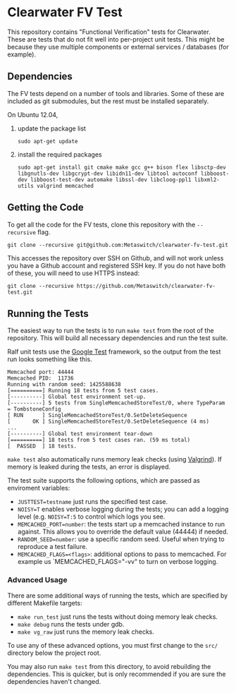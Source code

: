 # Clearwater FV Test

This repository contains "Functional Verification" tests for Clearwater. These
are tests that do not fit well into per-project unit tests. This might be
because they use multiple components or external services / databases (for
example).

## Dependencies

The FV tests depend on a number of tools and libraries.  Some of these are
included as git submodules, but the rest must be installed separately.

On Ubuntu 12.04,

1.  update the package list

        sudo apt-get update

2.  install the required packages

        sudo apt-get install git cmake make gcc g++ bison flex libsctp-dev libgnutls-dev libgcrypt-dev libidn11-dev libtool autoconf libboost-dev libboost-test-dev automake libssl-dev libcloog-ppl1 libxml2-utils valgrind memcached

## Getting the Code

To get all the code for the FV tests, clone this repository with the `--recursive` flag.

    git clone --recursive git@github.com:Metaswitch/clearwater-fv-test.git

This accesses the repository over SSH on Github, and will not work unless you have a Github account and registered SSH key. If you do not have both of these, you will need to use HTTPS instead:

    git clone --recursive https://github.com/Metaswitch/clearwater-fv-test.git

## Running the Tests

The easiest way to run the tests is to run `make test` from the root of the
repository. This will build all necessary dependencies and run the test suite.

Ralf unit tests use the [Google Test](https://code.google.com/p/googletest/)
framework, so the output from the test run looks something like this.

    Memcached port: 44444
    Memcached PID:  11736
    Running with random seed: 1425588638
    [==========] Running 18 tests from 5 test cases.
    [----------] Global test environment set-up.
    [----------] 5 tests from SingleMemcachedStoreTest/0, where TypeParam = TombstoneConfig
    [ RUN      ] SingleMemcachedStoreTest/0.SetDeleteSequence
    [       OK ] SingleMemcachedStoreTest/0.SetDeleteSequence (4 ms)
    ...
    [----------] Global test environment tear-down
    [==========] 18 tests from 5 test cases ran. (59 ms total)
    [  PASSED  ] 18 tests.


`make test` also automatically runs memory leak checks (using [Valgrind](http://valgrind.org/)).
If memory is leaked during the tests, an error is displayed.

The test suite supports the following options, which are passed as enviroment
variables:

* `JUSTTEST=testname` just runs the specified test case.
* `NOISY=T` enables verbose logging during the tests; you can add a logging
  level (e.g. `NOISY=T:5` to control which logs you see.
* `MEMCACHED_PORT=number`: the tests start up a memcached instance to run
    against. This allows you to override the default value (44444) if needed.
* `RANDOM_SEED=number`: use a specific random seed. Useful when trying to
    reproduce a test failure.
* `MEMCACHED_FLAGS=<flags>`: additional options to pass to memcached. For
    example us `MEMCACHED_FLAGS="-vv" to turn on verbose logging.

### Advanced Usage

There are some additional ways of running the tests, which are specified by
different Makefile targets:

*   `make run_test` just runs the tests without doing memory leak checks.
*   `make debug` runs the tests under gdb.
*   `make vg_raw` just runs the memory leak checks.

To use any of these advanced options, you must first change to the `src/`
directory below the project root.

You may also run `make test` from this directory, to avoid rebuilding the
dependencies. This is quicker, but is only recommended if you are sure the
dependencies haven't changed.
